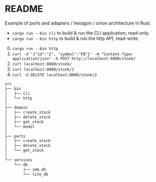 # README

Example of ports and adapters / hexagon / onion architecture in Rust.

- `cargo run --bin cli` to build & run the CLI application; read-only.
- `cargo run --bin http` to build & run the http API; read-write.

0. `cargo run --bin http`
1. `curl -d '{"id":"2", "symbol":"FB"}' -H "Content-Type: application/json" -X POST http://localhost:8080/stonk/`
2. `curl localhost:8080/stonk/`
3. `curl localhost:8080/stonk/2`
4. `curl -X DELETE localhost:8080/stonk/2`

```js
src
├── bin
│   ├── cli
│   └── http
│
├── domain
│   ├── create_stock
│   ├── delete_stock
│   ├── get_stock
│   └── model
│
├── ports
│   ├── create_stock
│   ├── delete_stock
│   └── get_stock
│
└── services
    └── db
        ├── imm_db
        └── lite_db
```
